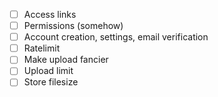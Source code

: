 - [ ] Access links  
- [ ] Permissions (somehow)
- [ ] Account creation, settings, email verification
- [ ] Ratelimit
- [ ] Make upload fancier
- [ ] Upload limit
- [ ] Store filesize